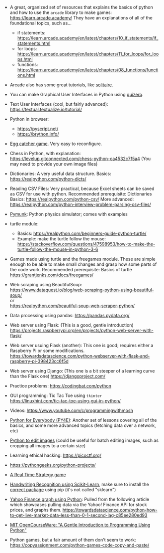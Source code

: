 -  A great, organized set of resources that explains the basics of python and how to use the `arcade` library to make games:
   https://learn.arcade.academy/
   They have an explanations of all of the foundational topics, such as...
   - if statements: https://learn.arcade.academy/en/latest/chapters/10_if_statements/if_statements.html
   - for loops: https://learn.arcade.academy/en/latest/chapters/11_for_loops/for_loops.html
   - functions: https://learn.arcade.academy/en/latest/chapters/08_functions/functions.html


-  Arcade also has some great tutorials, like [solitaire](https://api.arcade.academy/en/latest/tutorials/card_game/).


-  You can make Graphical User Interfaces in Python using [guizero](https://lawsie.github.io/guizero/start/).


- Text User Interfaces (cool, but fairly advanced): https://textual.textualize.io/tutorial/


- Python in browser:
  - https://pyscript.net/
  - https://brython.info/


-  [Egg catcher game](https://github.com/SmallLion/Python-Projects/blob/main/egg_catcher.py). Very easy to reconfigure.


-  Chess in Python, with explanation: https://levelup.gitconnected.com/chess-python-ca4532c7f5a4
   (You may need to provide your own image files)


-  Dictionaries: A very useful data structure.
   Basics: https://realpython.com/python-dicts/
  
  
-  Reading CSV Files: Very practical, because Excel sheets can be saved as CSV for use with python.
   Recommended prerequisite: Dictionaries
   Basics: https://realpython.com/python-csv/
   More advanced: https://realpython.com/python-interview-problem-parsing-csv-files/


-  [Pymunk](http://www.pymunk.org/en/latest/installation.html): Python physics simulator; comes with examples


-  turtle module:
   - Basics: https://realpython.com/beginners-guide-python-turtle/
   - Example: make the turtle follow the mouse: https://stackoverflow.com/questions/47598953/how-to-make-the-turtle-follow-the-mouse-in-python-3-6
   
   
-  Games made using turtle and the freegames module.
   These are simple enough to be able to make small changes and grasp how some parts of the code work.
   Recommended prerequisite: Basics of turtle
   https://grantjenks.com/docs/freegames/


-  Web scraping using BeautifulSoup:  
   https://www.dataquest.io/blog/web-scraping-python-using-beautiful-soup/  
   or  
   https://realpython.com/beautiful-soup-web-scraper-python/


-  Data processing using pandas: 
   https://pandas.pydata.org/


-  Web server using Flask:
   (This is a good, gentle introduction)
   https://projects.raspberrypi.org/en/projects/python-web-server-with-flask/


-  Web server usuing Flask (another):
   This one is good; requires either a Raspberry Pi or some modifications.
   https://towardsdatascience.com/python-webserver-with-flask-and-raspberry-pi-398423cc6f5d


-  Web server using Django:
   (This one is a bit steeper of a learning curve than the Flask one)
   https://djangoproject.com/


-  Practice problems:
   https://codingbat.com/python
   
   
-  GUI programming: Tic Tac Toe using `tkinter`  
   https://linuxhint.com/tic-tac-toe-using-gui-in-python/


-  Videos:
   https://www.youtube.com/c/programmingwithmosh


-  [Python for Everybody (PY4E)](https://www.py4e.com/lessons): Another set of lessons covering all of the basics, and some more advanced topics (fetching data over a network, etc)


-  [Python to edit images](https://realpython.com/image-processing-with-the-python-pillow-library/) (could be useful for batch editing images, such as cropping all images to a certain size)


-  Learning ethical hacking: https://picoctf.org/


-  https://pythongeeks.org/python-projects/


-  [A Real Time Strategy game](https://github.com/RyanKruse/Python-RTS)


-  [Handwriting Recognition using Scikit-Learn](https://scikit-learn.org/stable/auto_examples/classification/plot_digits_classification.html), make sure to install the [correct package](https://pypi.org/project/scikit-learn/) using pip (it's not called "sklearn")


-  [Yahoo Finance graph using Python](https://gist.github.com/SajidLhessani/69515feb77849ce1456867a924dc74e2#file-yahoo_fin_graph-py): Pulled from the following article which showcases pulling data via the Yahoo! Finance API for stock prices, and graphs them. https://towardsdatascience.com/python-how-to-get-live-market-data-less-than-0-1-second-lag-c85ee280ed93


- [MIT OpenCourseWare: "A Gentle Introduction to Programming Using Python"](https://ocw.mit.edu/courses/6-189-a-gentle-introduction-to-programming-using-python-january-iap-2008/pages/syllabus/)


-  Python games, but a fair amount of them don't seem to work: https://copyassignment.com/python-games-code-copy-and-paste/
